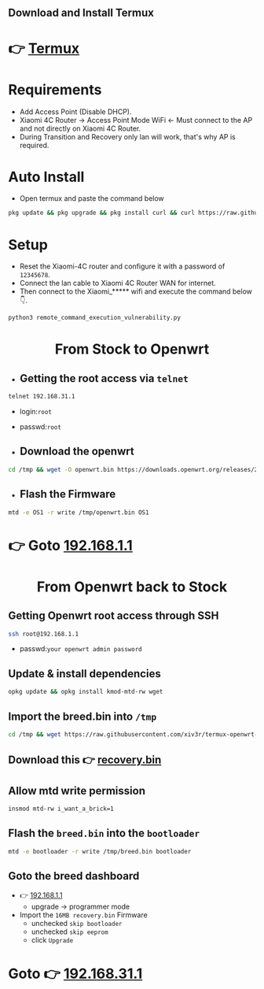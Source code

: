 ## Download and Install Termux

# 👉 [Termux](https://github.com/termux/termux-app/releases/download/v0.118.1/termux-app_v0.118.1+github-debug_universal.apk)

# Requirements
- Add Access Point (Disable DHCP).
- Xiaomi 4C Router -> Access Point Mode WiFi <- Must connect to the AP and not directly on Xiaomi 4C Router.
- During Transition and Recovery only lan will work, that's why AP is required.

# Auto Install
- Open termux and paste the command below
```sh
pkg update && pkg upgrade && pkg install curl && curl https://raw.githubusercontent.com/xiv3r/termux-openwrt-invasion/refs/heads/main/openwrt-invasion.sh > openwrt-invasion.sh && sh openwrt-invasion.sh
```

# Setup
- Reset the Xiaomi-4C router and configure it with a password of `12345678`.
- Connect the lan cable to Xiaomi 4C Router WAN for internet.
- Then connect to the Xiaomi_***** wifi and execute the command below 👇. 

```sh
python3 remote_command_execution_vulnerability.py
```
# <h1 align="center"> From Stock to Openwrt </h1>
  
- ## Getting the root access via `telnet`
```sh
telnet 192.168.31.1
```
- login:`root`
- passwd:`root`

- ## Download the openwrt
```sh
cd /tmp && wget -O openwrt.bin https://downloads.openwrt.org/releases/23.05.5/targets/ramips/mt76x8/openwrt-23.05.5-ramips-mt76x8-xiaomi_mi-router-4c-squashfs-sysupgrade.bin
```
- ## Flash the Firmware
```sh
mtd -e OS1 -r write /tmp/openwrt.bin OS1
```
# 👉 Goto [192.168.1.1](http://192.168.1.1)

# <p align="center"> From Openwrt back to Stock </p>
## Getting Openwrt root access through SSH
```sh
ssh root@192.168.1.1
```
- passwd:`your openwrt admin password`


## Update & install dependencies
```sh
opkg update && opkg install kmod-mtd-rw wget
```
## Import the breed.bin into `/tmp`
```sh
cd /tmp && wget https://raw.githubusercontent.com/xiv3r/termux-openwrt-invasion/refs/heads/main/breed.bin
```
## Download this 👉 [recovery.bin](https://raw.githubusercontent.com/xiv3r/termux-openwrt-invasion/refs/heads/main/recovery.bin)

## Allow mtd write permission
```sh
insmod mtd-rw i_want_a_brick=1
```
## Flash the `breed.bin` into the `bootloader`
```sh
mtd -e bootloader -r write /tmp/breed.bin bootloader
```
## Goto the breed dashboard
- 👉 [192.168.1.1](192.168.1.1)
  - upgrade -> programmer mode
- Import the `16MB recovery.bin` Firmware
  - unchecked `skip bootloader`
  - unchecked `skip eeprom`
  - click `Upgrade`
 
 # Goto 👉 [192.168.31.1](http://192.168.31.1)
